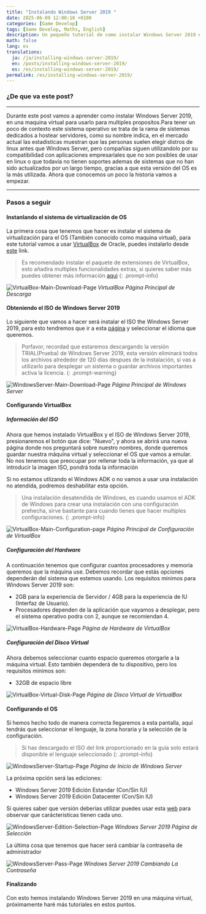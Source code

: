 ```yaml
---
title: "Instalando Windows Server 2019 "
date: 2025-06-09 12:00:10 +0100
categories: [Game Develop]
tags: [Game Develop, Maths, English]
description: Un pequeño tutorial de como instalar Windows Server 2019 en una máquina virtual.
math: false
lang: es
translations:
  ja: /ja/installing-windows-server-2019/
  en: /posts/installing-windows-server-2019/
  es: /es/installing-windows-server-2019/
permalink: /es/installing-windows-server-2019/
---
```


### ¿De que va este post?

---

Durante este post vamos a aprender como instalar Windows Server 2019, en una maquina virtual para usarlo para multiples propositos.Para tener un poco de contexto este sistema operativo se trata de la rama de sistemas dedicados a hostear servidores, como su nombre indica, en el mercado actual las estadisticas muestran que las personas suelen elegir distros de linux antes que Windows Server, pero compañias siguen utilizandolo por su compatibilidad con aplicaciones empresariales que no son posibles de usar en linux o que todavía no tienen soportes ademas de sistemas que no han sido actualizados por un largo tiempo, gracias a que esta versión del OS es la más utilizada. Ahora que conocemos un poco la historia vamos a empezar.

---

### Pasos a seguir

#### Instanlando el sistema de virtualización de OS

La primera cosa que tenemos que hacer es instalar el sistema de virtualización para el OS (También conocido como maquina virtual), para este tutorial vamos a usar [VirtualBox](https://www.virtualbox.org/) de Oracle, puedes instalarlo desde [este](https://www.virtualbox.org/wiki/Downloads) link.

> Es recomendado instalar el paquete de extensiones de VirtualBox, esto añadira multiples funcionalidades extras, si quieres saber más puedes obtener más información [aqui](https://docs.oracle.com/en/virtualization/virtualbox/6.0/user/intro-installing.html)
{: .prompt-info}

![VirtualBox-Main-Download-Page](assets/photos/Installing-Windows-Server-2019/Virtual-Box-Main-Page.png)
_VirtualBox Página Principal de Descarga_

#### Obteniendo el ISO de Windows Server 2019

Lo siguiente que vamos a hacer será instalar el ISO the Windows Server 2019, para esto tendremos que ir a esta [página](https://www.microsoft.com/en-us/evalcenter/download-windows-server-2019) y seleccionar el idioma que queremos.

> Porfavor, recordad que estaremos descargando la versión TRIAL(Prueba) de Windows Server 2019, esta versión eliminará todos los archivos alrededor de 120 días despues de la instalación, si vas a utilizarlo para desplegar un sistema o guardar archivos importantes activa la licencia.
{: .prompt-warning}

![WindowsServer-Main-Download-Page](assets/photos/Installing-Windows-Server-2019/Windows-Server-2019-Main-Down-Page.png)
_Página Principal de Windows Server_

#### Configurando VirtualBox

##### Información del ISO

Ahora que hemos instalado VirtualBox y el ISO de Windows Server 2019, presionaremos el botón que dice: "Nuevo", y ahora se abrirá una nueva página donde nos preguntará sobre nuestro nombres, donde queremos guardar nuestra máquina virtual y seleccionar el OS que vamos a emular. No nos tenemos que preocupar por rellenar toda la información, ya que al introducir la imagen ISO, pondrá toda la información

Si no estamos utlizando el Windows ADK o no vamos a usar una instalación no atendida, podremos deshabilitar esta opción.

> Una instalación desatendida de Windows, es cuando usamos el ADK de Windows para crear una instalación con una configuración prehecha, sirve bastante para cuando tienes que hacer multiples configuraciones.
{: .prompt-info}

![VirtualBox-Main-Configuration-page](assets/photos/Installing-Windows-Server-2019/Configure-Page-VirtualBox.png)
_Página Principal de Configuración de VirtualBox_

##### Configuración del Hardware

A continuación tenemos que configurar cuantos procesadores y memoria queremos que la máquina use. Debemos recordar que estás opciones dependerán del sistema que estemos usando. Los requisitos minimos para Windows Server 2019 son:

- 2GB para la experiencia de Servidor / 4GB para la experiencia de IU (Interfaz de Usuario).
- Procesadores dependen de la aplicación que vayamos a desplegar, pero el sistema operativo podra con 2, aunque se recomiendan 4.

![VirtualBox-Hardware-Page](assets/photos/Installing-Windows-Server-2019/Virtual-Box-Hardware-Page.png)
_Página de Hardware de VirtualBox_

##### Configuración del Disco Virtual

Ahora debemos seleccionar cuanto espacio queremos otorgarle a la máquina virtual. Esto también dependerá de tu dispositivo, pero los requisitos minimos son:

- 32GB de espacio libre

![VirtualBox-Virtual-Disk-Page](assets/photos/Installing-Windows-Server-2019/Virtual-Box-Disk-Configuration-Page.png)
_Página de Disco Virtual de VirtualBox_

#### Configurando el OS

Si hemos hecho todo de manera correcta llegaremos a esta pantalla, aquí tendrás que seleccionar el lenguaje, la zona horaria y la selección de la configuración.

> Si has descargado el ISO del link proporcionado en la guía solo estará disponible el lenguaje seleccionado
{: .prompt-info}

![WindowsServer-Startup-Page](assets/photos/Installing-Windows-Server-2019/Windows-Server-2019-Startup-Page.png)
_Página de Inicio de Windows Server_

La próxima opción será las ediciones:

- Windows Server 2019 Edición Estandar (Con/Sin IU)
- Windows Server 2019 Edición Datacenter (Con/Sin IU)

Si quieres saber que versión deberías utilizar puedes usar esta [web](https://learn.microsoft.com/en-us/windows-server/get-started/editions-comparison?pivots=windows-server-2019) para observar que carácteristicas tienen cada uno.

![WindowsServer-Edition-Selection-Page](assets/photos/Installing-Windows-Server-2019/Windows-Server-2019-Selection-Edition-Screen.png)
_Windows Server 2019 Página de Selección_

La última cosa que tenemos que hacer será cambiar la contraseña de administrador

![WindowsServer-Pass-Page](assets/photos/Installing-Windows-Server-2019/Windows-Server-2019-Change-Pass-Pg.png)
_Windows Server 2019 Cambiando La Contraseña_

#### Finalizando

Con esto hemos instalando Windows Server 2019 en una máquina virtual, próximamente haré más tutoriales en estos puntos.
